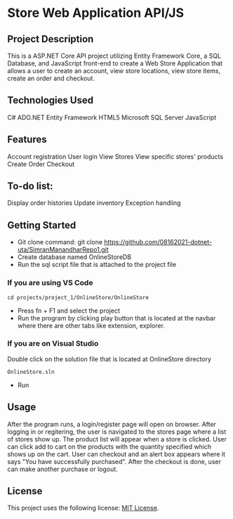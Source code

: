 # Store Web Application API/JS

## Project Description
This is a ASP.NET Core API project utilizing Entity Framework Core, a SQL Database, and JavaScript front-end to create a Web Store Application that allows a user to create an account, view store locations, view store items, create an order and checkout.

## Technologies Used
C#
ADO.NET Entity Framework
HTML5
Microsoft SQL Server
JavaScript

## Features
Account registration
User login
View Stores
View specific stores' products
Create Order
Checkout

## To-do list:

Display order histories
Update inventory
Exception handling

## Getting Started
* Git clone command: git clone https://github.com/08162021-dotnet-uta/SimranManandharRepo1.git
* Create database named OnlineStoreDB
* Run the sql script file that is attached to the project file

### If you are using VS Code
```
cd projects/project_1/OnlineStore/OnlineStore
```
* Press fn + F1 and select the project 
* Run the program by clicking play button that is located at the navbar where there are other tabs like extension, explorer.

### If you are on Visual Studio
Double click on the solution file that is located at OnlineStore directory
```
OnlineStore.sln
```
* Run

## Usage
After the program runs, a login/register page will open on browser. After logging in or regitering, the user is navigated to the stores page where a list of stores show up. The product list will appear when a store is clicked. User can click add to cart on the products with the quantity specified which shows up on the cart. User can checkout and an alert box appears where it says "You have successfully purchased". After the checkout is done, user can make another purchase or logout.

## License
This project uses the following license: [MIT License](https://github.com/08162021-dotnet-uta/SimranManandharRepo1/blob/main/LICENSE).